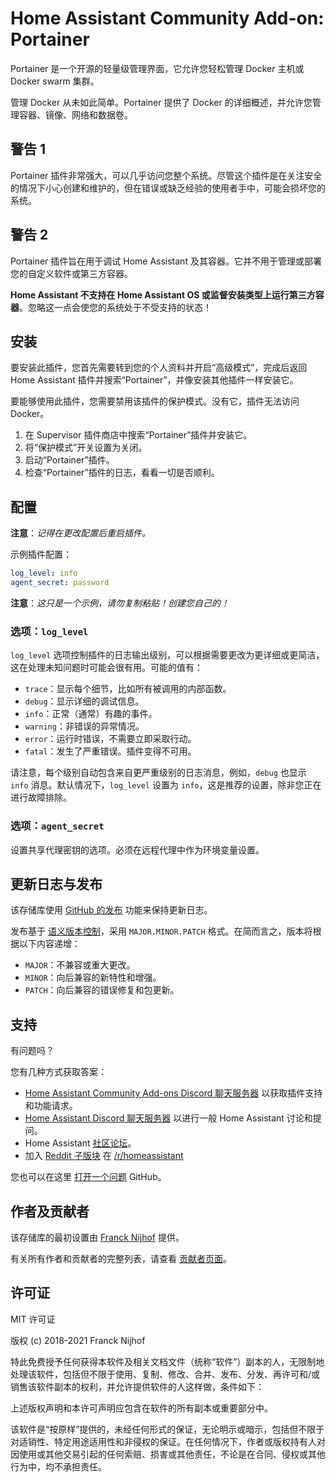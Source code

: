 # Home Assistant Community Add-on: Portainer

Portainer 是一个开源的轻量级管理界面，它允许您轻松管理 Docker 主机或 Docker swarm 集群。

管理 Docker 从未如此简单。Portainer 提供了 Docker 的详细概述，并允许您管理容器、镜像、网络和数据卷。

## 警告 1

Portainer 插件非常强大，可以几乎访问您整个系统。尽管这个插件是在关注安全的情况下小心创建和维护的，但在错误或缺乏经验的使用者手中，可能会损坏您的系统。

## 警告 2

Portainer 插件旨在用于调试 Home Assistant 及其容器。它并不用于管理或部署您的自定义软件或第三方容器。

**Home Assistant 不支持在 Home Assistant OS 或监督安装类型上运行第三方容器**。忽略这一点会使您的系统处于不受支持的状态！

## 安装

要安装此插件，您首先需要转到您的个人资料并开启“高级模式”，完成后返回 Home Assistant 插件并搜索“Portainer”，并像安装其他插件一样安装它。

要能够使用此插件，您需要禁用该插件的保护模式。没有它，插件无法访问 Docker。

1. 在 Supervisor 插件商店中搜索“Portainer”插件并安装它。
1. 将“保护模式”开关设置为关闭。
1. 启动“Portainer”插件。
1. 检查“Portainer”插件的日志，看看一切是否顺利。

## 配置

**注意**：_记得在更改配置后重启插件。_

示例插件配置：

```yaml
log_level: info
agent_secret: password
```

**注意**：_这只是一个示例，请勿复制粘贴！创建您自己的！_

### 选项：`log_level`

`log_level` 选项控制插件的日志输出级别，可以根据需要更改为更详细或更简洁，这在处理未知问题时可能会很有用。可能的值有：

- `trace`：显示每个细节，比如所有被调用的内部函数。
- `debug`：显示详细的调试信息。
- `info`：正常（通常）有趣的事件。
- `warning`：非错误的异常情况。
- `error`：运行时错误，不需要立即采取行动。
- `fatal`：发生了严重错误。插件变得不可用。

请注意，每个级别自动包含来自更严重级别的日志消息，例如，`debug` 也显示 `info` 消息。默认情况下，`log_level` 设置为 `info`，这是推荐的设置，除非您正在进行故障排除。

### 选项：`agent_secret`

设置共享代理密钥的选项。必须在远程代理中作为环境变量设置。

## 更新日志与发布

该存储库使用 [GitHub 的发布][releases] 功能来保持更新日志。

发布基于 [语义版本控制][semver]，采用 `MAJOR.MINOR.PATCH` 格式。在简而言之，版本将根据以下内容递增：

- `MAJOR`：不兼容或重大更改。
- `MINOR`：向后兼容的新特性和增强。
- `PATCH`：向后兼容的错误修复和包更新。

## 支持

有问题吗？

您有几种方式获取答案：

- [Home Assistant Community Add-ons Discord 聊天服务器][discord] 以获取插件支持和功能请求。
- [Home Assistant Discord 聊天服务器][discord-ha] 以进行一般 Home Assistant 讨论和提问。
- Home Assistant [社区论坛][forum]。
- 加入 [Reddit 子版块][reddit] 在 [/r/homeassistant][reddit]

您也可以在这里 [打开一个问题][issue] GitHub。

## 作者及贡献者

该存储库的最初设置由 [Franck Nijhof][frenck] 提供。

有关所有作者和贡献者的完整列表，请查看 [贡献者页面][contributors]。

## 许可证

MIT 许可证

版权 (c) 2018-2021 Franck Nijhof

特此免费授予任何获得本软件及相关文档文件（统称“软件”）副本的人，无限制地处理该软件，包括但不限于使用、复制、修改、合并、发布、分发、再许可和/或销售该软件副本的权利，并允许提供软件的人这样做，条件如下：

上述版权声明和本许可声明应包含在软件的所有副本或重要部分中。

该软件是“按原样”提供的，未经任何形式的保证，无论明示或暗示，包括但不限于对适销性、特定用途适用性和非侵权的保证。在任何情况下，作者或版权持有人对因使用或其他交易引起的任何索赔、损害或其他责任，不论是在合同、侵权或其他行为中，均不承担责任。

[contributors]: https://github.com/hassio-addons/addon-portainer/graphs/contributors
[discord-ha]: https://discord.gg/c5DvZ4e
[discord]: https://discord.me/hassioaddons
[forum]: https://community.home-assistant.io/t/home-assistant-community-add-on-portainer/68836?u=frenck
[frenck]: https://github.com/frenck
[issue]: https://github.com/hassio-addons/addon-portainer/issues
[reddit]: https://reddit.com/r/homeassistant
[releases]: https://github.com/hassio-addons/addon-portainer/releases
[semver]: http://semver.org/spec/v2.0.0.htm